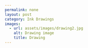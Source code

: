 ```yaml
---
permalink: none
layout: post
category: Ink Drawings
images:   
  - url: assets/images/drawing2.jpg
    alt: Drawing image
    title: Drawing
---
```

